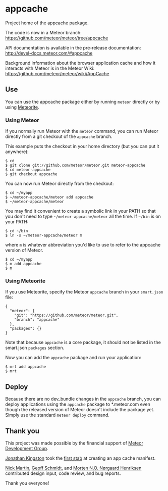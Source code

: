 # appcache

Project home of the appcache package.

The code is now in a Meteor branch:
https://github.com/meteor/meteor/tree/appcache

API documentation is available in the pre-release documentation:
http://devel-docs.meteor.com/#appcache

Background information about the browser application cache and how
it interacts with Meteor is in the Meteor Wiki:
https://github.com/meteor/meteor/wiki/AppCache


## Use

You can use the appcache package either by running `meteor` directly
or by using
[Meteorite](http://oortcloud.github.com/meteorite/).

### Using Meteor

If you normally run Meteor with the `meteor` command, you can run
Meteor directly from a git checkout of the `appcache` branch.

This example puts the checkout in your home directory (but you can put
it anywhere):

````
$ cd
$ git clone git://github.com/meteor/meteor.git meteor-appcache
$ cd meteor-appcache
$ git checkout appcache
````

You can now run Meteor directly from the checkout:

````
$ cd ~/myapp
$ ~/meteor-appcache/meteor add appcache
$ ~/meteor-appcache/meteor
````

You may find it convenient to create a symbolic link in your PATH so
that you don't need to type `~/meteor-appcache/meteor` all the time.
If `~/bin` is on your PATH:

````
$ cd ~/bin
$ ln -s ~/meteor-appcache/meteor m
````

where `m` is whatever abbreviation you'd like to use to refer to the
appcache version of Meteor.

````
$ cd ~/myapp
$ m add appcache
$ m
````

### Using Meteorite

If you use Meteorite, specify the Meteor `appcache` branch in your
`smart.json` file:

````
{
  "meteor": {
    "git": "https://github.com/meteor/meteor.git",
    "branch": "appcache"
  },
  "packages": {}
}
````

Note that because `appcache` is a core package, it should not be
listed in the smart.json `packages` section.

Now you can add the `appcache` package and run your application:

````
$ mrt add appcache
$ mrt
````


## Deploy

Because there are no dev_bundle changes in the `appcache` branch, you
can deploy applications using the `appcache` package to *.meteor.com
even though the released version of Meteor doesn't include the package
yet.  Simply use the standard `meteor deploy` command.


## Thank you

This project was made possible by the financial support of [Meteor
Development
Group](http://meteor.com/).

[Jonathan Kingston](https://github.com/jonathanKingston) took the
[first stab](https://github.com/meteor/meteor/pull/20)
at creating an app cache manifest.

[Nick Martin](https://github.com/n1mmy),
[Geoff Schmidt](https://github.com/gschmidt),
and
[Morten N.O. Nørgaard Henriksen](https://github.com/raix)
contributed design input, code review, and bug reports.

Thank you everyone!
